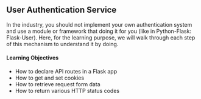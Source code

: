 ## User Authentication Service
<p>In the industry, you should not implement your own authentication system and use a module or framework that doing it for you (like in Python-Flask: Flask-User). Here, for the learning purpose, we will walk through each step of this mechanism to understand it by doing.</p>
<h4>Learning Objectives</h4>
<ul>
<li>How to declare API routes in a Flask app</li>
<li>How to get and set cookies</li>
<li>How to retrieve request form data</li>
<li>How to return various HTTP status codes</li>
</ul>